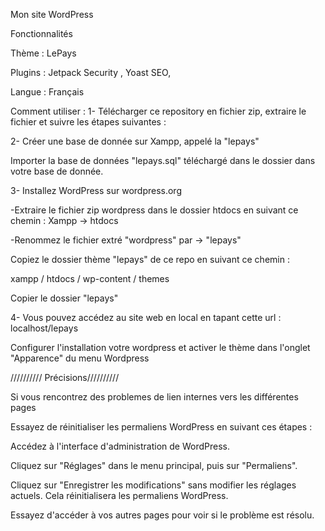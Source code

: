 Mon site WordPress

Fonctionnalités

Thème : LePays

Plugins : Jetpack Security , Yoast SEO, 

Langue : Français

Comment utiliser :
1- Télécharger ce repository en fichier zip, extraire le fichier et suivre les étapes suivantes : 


2- Créer une base de donnée sur Xampp, appelé la "lepays"

Importer la base de données "lepays.sql" téléchargé dans le dossier dans votre base de donnée.



3- Installez WordPress sur wordpress.org

-Extraire le fichier zip wordpress dans le dossier htdocs en suivant ce chemin : Xampp -> htdocs

-Renommez le fichier extré "wordpress" par -> "lepays"

Copiez le dossier thème "lepays" de ce repo en suivant ce chemin :

xampp / htdocs / wp-content / themes 

Copier le dossier "lepays"


4- Vous pouvez accédez au site web en local en tapant cette url : localhost/lepays

Configurer l'installation votre wordpress et activer le thème dans l'onglet "Apparence" du menu Wordpress


////////// Précisions//////////

Si vous rencontrez des problemes de lien internes vers les différentes pages 

Essayez de réinitialiser les permaliens WordPress en suivant ces étapes :

Accédez à l'interface d'administration de WordPress.

Cliquez sur "Réglages" dans le menu principal, puis sur "Permaliens".

Cliquez sur "Enregistrer les modifications" sans modifier les réglages actuels. Cela réinitialisera les permaliens WordPress.

Essayez d'accéder à vos autres pages pour voir si le problème est résolu.

